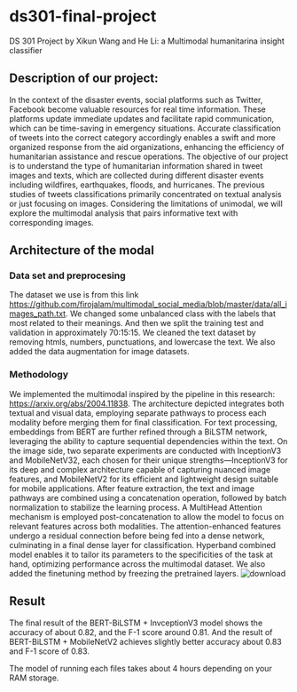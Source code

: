 # ds301-final-project
DS 301 Project by Xikun Wang and He Li: a Multimodal humanitarina insight classifier 
## Description of our project: 

In the context of the disaster events, social platforms such as Twitter, Facebook become
valuable resources for real time information. These platforms update immediate updates
and facilitate rapid communication, which can be time-saving in emergency situations. Accurate classification of tweets into the correct category accordingly enables a swift and more
organized response from the aid organizations, enhancing the efficiency of humanitarian assistance and rescue operations. The objective of our project is to understand the type of
humanitarian information shared in tweet images and texts, which are collected during different disaster events including wildfires, earthquakes, floods, and hurricanes. The previous
studies of tweets classifications primarily concentrated on textual analysis or just focusing on images. Considering the limitations of unimodal, we will explore the multimodal analysis
that pairs informative text with corresponding images. 

## Architecture of the modal 
### Data set and preprocesing 
The dataset we use is from this link  https://github.com/firojalam/multimodal_social_media/blob/master/data/all_images_path.txt. We changed some unbalanced class with the labels that most related to their meanings. And then we split the training test and validation in approximately 70:15:15. We cleaned the text dataset by removing htmls, numbers, punctuations, and lowercase the text. We also added the data augmentation for image datasets.

### Methodology
We implemented the multimodal inspired by the pipeline in this research: https://arxiv.org/abs/2004.11838. The architecture depicted integrates both textual and visual data, employing separate pathways to process each modality before merging them for final classification. For text processing, embeddings from BERT are further refined through a BiLSTM network, leveraging the ability to capture sequential dependencies within the text. On the image side, two separate experiments are conducted with InceptionV3 and MobileNetV32, each chosen for their unique strengths—InceptionV3 for its deep and complex architecture capable of capturing nuanced image features, and MobileNetV2 for its efficient and lightweight design suitable for mobile applications. After feature extraction, the text and image pathways are combined using a concatenation operation, followed by batch normalization to stabilize the learning process. A MultiHead Attention mechanism is employed post-concatenation to allow the model to focus on relevant features across both modalities. The attention-enhanced features undergo a residual connection before being fed into a dense network, culminating in a final dense layer for classification. Hyperband combined model enables it to tailor its parameters to the specificities of the task at hand, optimizing performance across the multimodal dataset. We also added the finetuning method by freezing the pretrained layers.
![download](https://github.com/Averywang15116/ds301-final-project/assets/71258939/d5292913-edbb-4a19-87f0-723edaab1ed0)

## Result
The final result of the BERT-BiLSTM + InvceptionV3 model shows the accuracy of about 0.82, and the F-1 score around 0.81. And the result of BERT-BiLSTM + MobileNetV2 achieves slightly better accuracy about 0.83 and F-1 score of 0.83.

The model of running each files takes about 4 hours depending on your RAM storage. 



